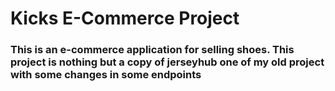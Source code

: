 # Kicks E-Commerce Project

### This is an e-commerce application for selling shoes. This project is nothing but a copy of jerseyhub one of my old project with some changes in some endpoints

